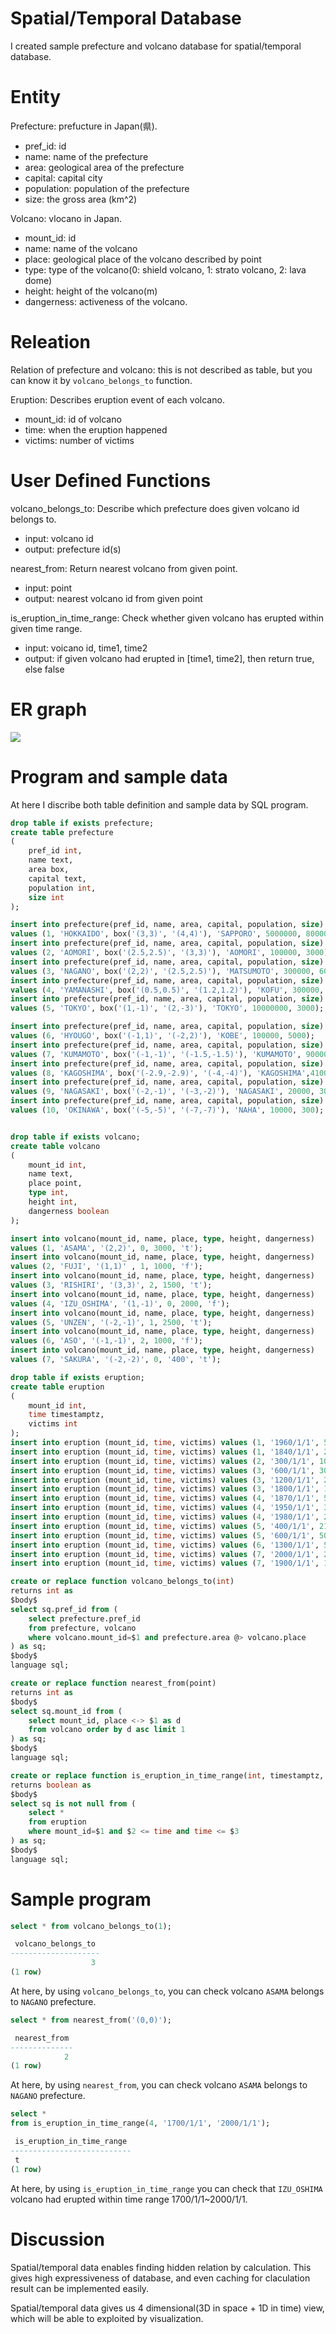 # Spatial/Temporal Database

I created sample prefecture and volcano database for spatial/temporal database.

# Entity
Prefecture: prefucture in Japan(県).
- pref_id: id
- name: name of the prefecture
- area: geological area of the prefecture
- capital: capital city
- population: population of the prefecture
- size: the gross area (km^2)

Volcano: vlocano in Japan.
- mount_id: id
- name: name of the volcano
- place: geological place of the volcano described by point
- type: type of the volcano(0: shield volcano, 1: strato volcano, 2: lava dome)
- height: height of the volcano(m)
- dangerness: activeness of the volcano.

# Releation
Relation of prefecture and volcano: this is not described as table, but you can know it by `volcano_belongs_to` function.

Eruption: Describes eruption event of each volcano.
- mount_id: id of volcano
- time: when the eruption happened
- victims: number of victims


# User Defined Functions
volcano_belongs_to: Describe which prefecture does given volcano id belongs to.
- input: volcano id
- output: prefecture id(s)

nearest_from: Return nearest volcano from given point.
- input: point
- output: nearest volcano id from given point

is_eruption_in_time_range: Check whether given volcano has erupted within given time range.
- input: voicano id, time1, time2
- output: if given volcano had erupted in [time1, time2], then return true, else false

# ER graph

![](ER.png)

# Program and sample data
At here I discribe both table definition and sample data by SQL program.

```sql
drop table if exists prefecture;
create table prefecture
(
    pref_id int,
    name text,
    area box,
    capital text,
    population int,
    size int
);

insert into prefecture(pref_id, name, area, capital, population, size) 
values (1, 'HOKKAIDO', box('(3,3)', '(4,4)'), 'SAPPORO', 5000000, 80000);
insert into prefecture(pref_id, name, area, capital, population, size) 
values (2, 'AOMORI', box('(2.5,2.5)', '(3,3)'), 'AOMORI', 100000, 3000);
insert into prefecture(pref_id, name, area, capital, population, size) 
values (3, 'NAGANO', box('(2,2)', '(2.5,2.5)'), 'MATSUMOTO', 300000, 6000);
insert into prefecture(pref_id, name, area, capital, population, size) 
values (4, 'YAMANASHI', box('(0.5,0.5)', '(1.2,1.2)'), 'KOFU', 300000, 4000);
insert into prefecture(pref_id, name, area, capital, population, size) 
values (5, 'TOKYO', box('(1,-1)', '(2,-3)'), 'TOKYO', 10000000, 3000);

insert into prefecture(pref_id, name, area, capital, population, size) 
values (6, 'HYOUGO', box('(-1,1)', '(-2,2)'), 'KOBE', 100000, 5000);
insert into prefecture(pref_id, name, area, capital, population, size) 
values (7, 'KUMAMOTO', box('(-1,-1)', '(-1.5,-1.5)'), 'KUMAMOTO', 90000, 5000);
insert into prefecture(pref_id, name, area, capital, population, size) 
values (8, 'KAGOSHIMA', box('(-2.9,-2.9)', '(-4,-4)'), 'KAGOSHIMA',41000, 5000);
insert into prefecture(pref_id, name, area, capital, population, size) 
values (9, 'NAGASAKI', box('(-2,-1)', '(-3,-2)'), 'NAGASAKI', 20000, 3000);
insert into prefecture(pref_id, name, area, capital, population, size) 
values (10, 'OKINAWA', box('(-5,-5)', '(-7,-7)'), 'NAHA', 10000, 300);


drop table if exists volcano;
create table volcano
(
    mount_id int,
    name text,
    place point,
    type int,
    height int,
    dangerness boolean
);

insert into volcano(mount_id, name, place, type, height, dangerness) 
values (1, 'ASAMA', '(2,2)', 0, 3000, 't');
insert into volcano(mount_id, name, place, type, height, dangerness) 
values (2, 'FUJI', '(1,1)' , 1, 1000, 'f');
insert into volcano(mount_id, name, place, type, height, dangerness) 
values (3, 'RISHIRI', '(3,3)', 2, 1500, 't');
insert into volcano(mount_id, name, place, type, height, dangerness) 
values (4, 'IZU_OSHIMA', '(1,-1)', 0, 2000, 'f');
insert into volcano(mount_id, name, place, type, height, dangerness) 
values (5, 'UNZEN', '(-2,-1)', 1, 2500, 't');
insert into volcano(mount_id, name, place, type, height, dangerness) 
values (6, 'ASO', '(-1,-1)', 2, 1000, 'f');
insert into volcano(mount_id, name, place, type, height, dangerness) 
values (7, 'SAKURA', '(-2,-2)', 0, '400', 't');

drop table if exists eruption;
create table eruption 
(
    mount_id int,
    time timestamptz,
    victims int
);
insert into eruption (mount_id, time, victims) values (1, '1960/1/1', 50000);
insert into eruption (mount_id, time, victims) values (1, '1840/1/1', 20000);
insert into eruption (mount_id, time, victims) values (2, '300/1/1', 1000);
insert into eruption (mount_id, time, victims) values (3, '600/1/1', 300);
insert into eruption (mount_id, time, victims) values (3, '1200/1/1', 2000);
insert into eruption (mount_id, time, victims) values (3, '1800/1/1', 100000);
insert into eruption (mount_id, time, victims) values (4, '1870/1/1', 5660);
insert into eruption (mount_id, time, victims) values (4, '1950/1/1', 3994);
insert into eruption (mount_id, time, victims) values (4, '1980/1/1', 2444);
insert into eruption (mount_id, time, victims) values (5, '400/1/1', 2111);
insert into eruption (mount_id, time, victims) values (5, '600/1/1', 5000);
insert into eruption (mount_id, time, victims) values (6, '1300/1/1', 5000);
insert into eruption (mount_id, time, victims) values (7, '2000/1/1', 2000);
insert into eruption (mount_id, time, victims) values (7, '1900/1/1', 1000);

create or replace function volcano_belongs_to(int)
returns int as
$body$
select sq.pref_id from (
    select prefecture.pref_id
    from prefecture, volcano
    where volcano.mount_id=$1 and prefecture.area @> volcano.place
) as sq;
$body$
language sql;

create or replace function nearest_from(point)
returns int as 
$body$
select sq.mount_id from (
    select mount_id, place <-> $1 as d 
    from volcano order by d asc limit 1
) as sq;
$body$
language sql;

create or replace function is_eruption_in_time_range(int, timestamptz, timestamptz)
returns boolean as
$body$
select sq is not null from (
    select * 
    from eruption 
    where mount_id=$1 and $2 <= time and time <= $3 
) as sq;
$body$
language sql;
```

# Sample program
```sql
select * from volcano_belongs_to(1);

 volcano_belongs_to 
--------------------
                  3
(1 row)
```

At here, by using `volcano_belongs_to`, you can check volcano `ASAMA` belongs to `NAGANO` prefecture.


```sql
select * from nearest_from('(0,0)');

 nearest_from 
--------------
            2
(1 row)

```

At here, by using `nearest_from`, you can check volcano `ASAMA` belongs to `NAGANO` prefecture.


```sql
select * 
from is_eruption_in_time_range(4, '1700/1/1', '2000/1/1');

 is_eruption_in_time_range 
---------------------------
 t
(1 row)
```

At here, by using `is_eruption_in_time_range` you can check that `IZU_OSHIMA` volcano had erupted within time range 1700/1/1~2000/1/1.

# Discussion
Spatial/temporal data enables finding hidden relation by calculation. This gives high expressiveness of database, and even caching for claculation result can be implemented easily.

Spatial/temporal data gives us 4 dimensional(3D in space + 1D in time) view, which will be able to exploited by visualization.